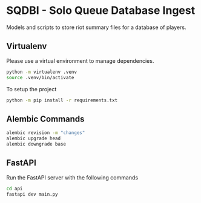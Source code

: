 # SQDBI - Solo Queue Database Ingest

Models and scripts to store riot summary files for a database of players.

## Virtualenv

Please use a virtual environment to manage dependencies.

```bash
python -m virtualenv .venv
source .venv/bin/activate
```

To setup the project

```bash
python -m pip install -r requirements.txt
```


## Alembic Commands

```bash
alembic revision -m "changes"
alembic upgrade head
alembic downgrade base
```

## FastAPI

Run the FastAPI server with the following commands

```bash
cd api
fastapi dev main.py
```
